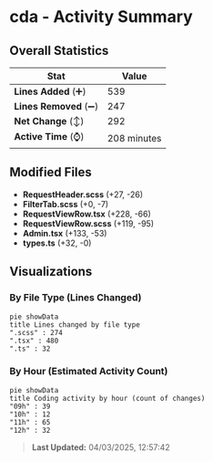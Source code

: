 # cda - Activity Summary 

## Overall Statistics

| Stat                   | Value                                                             |
| ---------------------- | ----------------------------------------------------------------- |
| **Lines Added** (➕)   | 539                                          |
| **Lines Removed** (➖) | 247                                        |
| **Net Change** (↕)    | 292                |
| **Active Time** (⌚)   | 208 minutes |


## Modified Files
- **RequestHeader.scss** (+27, -26)
- **FilterTab.scss** (+0, -7)
- **RequestViewRow.tsx** (+228, -66)
- **RequestViewRow.scss** (+119, -95)
- **Admin.tsx** (+133, -53)
- **types.ts** (+32, -0)

## Visualizations

### By File Type (Lines Changed)

```mermaid
pie showData
title Lines changed by file type
".scss" : 274
".tsx" : 480
".ts" : 32
```

### By Hour (Estimated Activity Count)

```mermaid
pie showData
title Coding activity by hour (count of changes)
"09h" : 39
"10h" : 12
"11h" : 65
"12h" : 32
```


> **Last Updated:** 04/03/2025, 12:57:42
